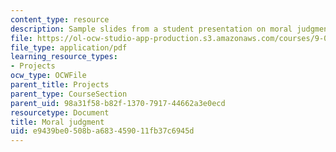 ```yaml
---
content_type: resource
description: Sample slides from a student presentation on moral judgment.
file: https://ol-ocw-studio-app-production.s3.amazonaws.com/courses/9-012-the-brain-and-cognitive-sciences-ii-spring-2006/e9439be0508ba683459011fb37c6945d_ktsourides_prese.pdf
file_type: application/pdf
learning_resource_types:
- Projects
ocw_type: OCWFile
parent_title: Projects
parent_type: CourseSection
parent_uid: 98a31f58-b82f-1370-7917-44662a3e0ecd
resourcetype: Document
title: Moral judgment
uid: e9439be0-508b-a683-4590-11fb37c6945d
---
```

